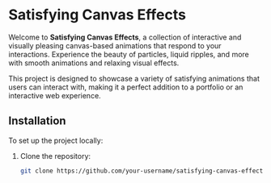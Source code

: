 # Satisfying Canvas Effects

Welcome to **Satisfying Canvas Effects**, a collection of interactive and visually pleasing canvas-based animations that respond to your interactions. Experience the beauty of particles, liquid ripples, and more with smooth animations and relaxing visual effects.

This project is designed to showcase a variety of satisfying animations that users can interact with, making it a perfect addition to a portfolio or an interactive web experience.

## Installation

To set up the project locally:

1. Clone the repository:

   ```bash
   git clone https://github.com/your-username/satisfying-canvas-effects.git
   ```
